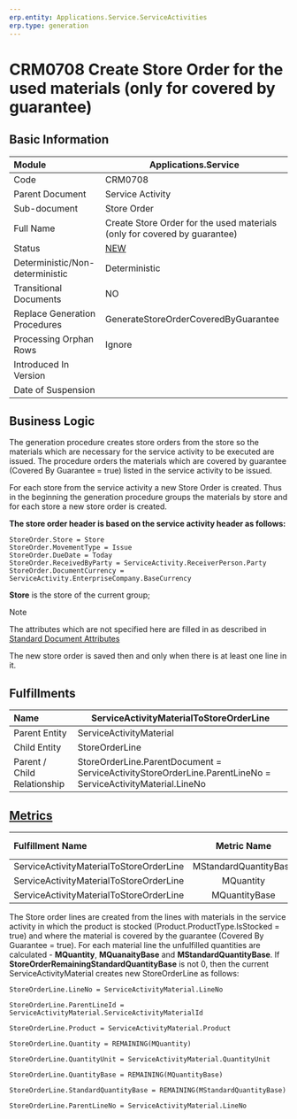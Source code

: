 ```yaml
---
erp.entity: Applications.Service.ServiceActivities
erp.type: generation
---
```


# CRM0708 Create Store Order for the used materials (only for covered by guarantee)

## Basic Information

| Module                          | Applications.Service                                         |
| :------------------------------ | ------------------------------------------------------------ |
| Code                            | CRM0708                                                      |
| Parent Document                 | Service Activity                                             |
| Sub-document                    | Store Order                                                  |
| Full Name                       | Create Store Order for the used materials (only for covered by guarantee) |
| Status                          | [NEW](https://enterpriseone.atlassian.net/wiki/spaces/techdoc/pages/215777330/Generation+Procedures+Lifetime+Stages) |
| Deterministic/Non-deterministic | Deterministic                                                |
| Transitional Documents          | NO                                                           |
| Replace Generation Procedures   | GenerateStoreOrderCoveredByGuarantee                         |
| Processing Orphan Rows          | Ignore                                                       |
| Introduced In Version           |                                                              |
| Date of Suspension              |                                                              |

## Business Logic

The generation procedure creates store orders from the store so the materials which are necessary for the service activity to be executed are issued.
The procedure orders the materials which are covered by guarantee (Covered By Guarantee = true) listed in the service activity to be issued. 

For each store from the service activity a new Store Order is created. 
Thus in the beginning the generation procedure groups the materials by store and for each store a new store order is created.

**The store order header is based on the service activity header as follows:**

```
StoreOrder.Store = Store
StoreOrder.MovementType = Issue
StoreOrder.DueDate = Today
StoreOrder.ReceivedByParty = ServiceActivity.ReceiverPerson.Party
StoreOrder.DocumentCurrency = ServiceActivity.EnterpriseCompany.BaseCurrency
```

**Store** is the store of the current group;

> [!Note]
> The attributes which are not specified here are filled in as described in [Standard Document Attributes](https://confluence.erp.net/display/techdoc/Standard+Document+Attributes)

The new store order is saved then and only when there is at least one line in it.

## Fulfillments

| Name                        | ServiceActivityMaterialToStoreOrderLine                      |
| :-------------------------- | ------------------------------------------------------------ |
| Parent Entity               | ServiceActivityMaterial                                      |
| Child Entity                | StoreOrderLine                                               |
| Parent / Child Relationship | StoreOrderLine.ParentDocument = ServiceActivityStoreOrderLine.ParentLineNo = ServiceActivityMaterial.LineNo |

## [Metrics](../reference/metrics.md)

| Fulfillment Name                        |      Metric Name      |                  Measurement Unit                   | Parent Value                                 | Child Value                         | New Record |
| :-------------------------------------- | :-------------------: | :-------------------------------------------------: | :------------------------------------------- | :---------------------------------- | :--------- |
| ServiceActivityMaterialToStoreOrderLine | MStandardQuantityBase | ServiceActivityMaterial.Product.BaseMeasurementUnit | ServiceActivityMaterial.StandardQuantityBase | StoreOrderLine.StandardQuantityBase | YES        |
| ServiceActivityMaterialToStoreOrderLine |       MQuantity       |        ServiceActivityMaterial.QuantityUnit         | ServiceActivityMaterial.Quantity             | StoreOrderLine.Quantity             | NO         |
| ServiceActivityMaterialToStoreOrderLine |     MQuantityBase     | ServiceActivityMaterial.Product.BaseMeasurementUnit | ServiceActivityMaterial.QuantityBase         | StoreOrderLine.QuantityBase         | NO         |

The Store order lines are created from the lines with materials in the service activity in which the product is stocked (Product.ProductType.IsStocked = true) and where the material is covered by the guarantee (Covered By Guarantee = true). 
For each material line the unfulfilled quantities are calculated - **MQuantity**, **MQuanaityBase** and **MStandardQuantityBase**. 
If **StoreOrderRemainingStandardQuantityBase** is not 0, then the current ServiceActivityMaterial creates new StoreOrderLine as follows:

```
StoreOrderLine.LineNo = ServiceActivityMaterial.LineNo

StoreOrderLine.ParentLineId = ServiceActivityMaterial.ServiceActivityMaterialId

StoreOrderLine.Product = ServiceActivityMaterial.Product

StoreOrderLine.Quantity = REMAINING(MQuantity)

StoreOrderLine.QuantityUnit = ServiceActivityMaterial.QuantityUnit

StoreOrderLine.QuantityBase = REMAINING(MQuantityBase)

StoreOrderLine.StandardQuantityBase = REMAINING(MStandardQuantityBase)

StoreOrderLine.ParentLineNo = ServiceActivityMaterial.LineNo
```
